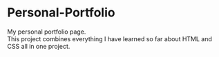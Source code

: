 # Personal-Portfolio

My personal portfolio page.<br>
This project combines everything I have learned so far about HTML and CSS all in one project.
